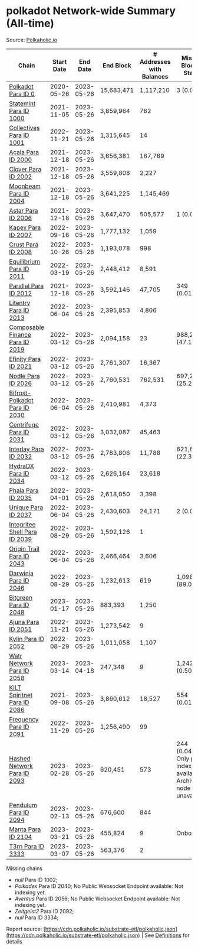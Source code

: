 # polkadot Network-wide Summary (All-time)

Source: [Polkaholic.io](https://polkaholic.io)


| Chain            | Start Date | End Date | End Block | # Addresses with Balances | Missing Blocks / Status |
| ---------------- | ---------- | ---------| --------- | ------------------------- | ----------------------- |
| [Polkadot Para ID 0](/polkadot/0-polkadot) | 2020-05-26 | 2023-05-26 | 15,683,471 |  1,117,210 | 3 (0.00%)  |
| [Statemint Para ID 1000](/polkadot/1000-statemint) | 2021-11-05 | 2023-05-26 | 3,859,964 |  762 |    |
| [Collectives Para ID 1001](/polkadot/1001-collectives) | 2022-11-21 | 2023-05-26 | 1,315,645 |  14 |    |
| [Acala Para ID 2000](/polkadot/2000-acala) | 2021-12-18 | 2023-05-26 | 3,656,381 |  167,769 |    |
| [Clover Para ID 2002](/polkadot/2002-clover) | 2021-12-18 | 2023-05-26 | 3,559,808 |  2,227 |    |
| [Moonbeam Para ID 2004](/polkadot/2004-moonbeam) | 2021-12-18 | 2023-05-26 | 3,641,225 |  1,145,469 |    |
| [Astar Para ID 2006](/polkadot/2006-astar) | 2021-12-18 | 2023-05-26 | 3,647,470 |  505,577 | 1 (0.00%)  |
| [Kapex Para ID 2007](/polkadot/2007-kapex) | 2022-09-16 | 2023-05-26 | 1,777,132 |  1,059 |    |
| [Crust Para ID 2008](/polkadot/2008-crust) | 2022-10-26 | 2023-05-26 | 1,193,078 |  998 |    |
| [Equilibrium Para ID 2011](/polkadot/2011-equilibrium) | 2022-03-19 | 2023-05-26 | 2,448,412 |  8,591 |    |
| [Parallel Para ID 2012](/polkadot/2012-parallel) | 2021-12-18 | 2023-05-26 | 3,592,146 |  47,705 | 349 (0.01%)  |
| [Litentry Para ID 2013](/polkadot/2013-litentry) | 2022-06-04 | 2023-05-26 | 2,395,853 |  4,806 |    |
| [Composable Finance Para ID 2019](/polkadot/2019-composable) | 2022-03-12 | 2023-05-26 | 2,094,158 |  23 | 988,228 (47.19%)  |
| [Efinity Para ID 2021](/polkadot/2021-efinity) | 2022-03-12 | 2023-05-26 | 2,761,307 |  16,367 |    |
| [Nodle Para ID 2026](/polkadot/2026-nodle) | 2022-03-12 | 2023-05-26 | 2,760,531 |  762,531 | 697,249 (25.26%)  |
| [Bifrost-Polkadot Para ID 2030](/polkadot/2030-bifrost-dot) | 2022-06-04 | 2023-05-26 | 2,410,981 |  4,373 |    |
| [Centrifuge Para ID 2031](/polkadot/2031-centrifuge) | 2022-03-12 | 2023-05-26 | 3,032,087 |  45,463 |    |
| [Interlay Para ID 2032](/polkadot/2032-interlay) | 2022-03-12 | 2023-05-26 | 2,783,806 |  11,788 | 621,626 (22.33%)  |
| [HydraDX Para ID 2034](/polkadot/2034-hydradx) | 2022-03-12 | 2023-05-26 | 2,626,164 |  23,618 |    |
| [Phala Para ID 2035](/polkadot/2035-phala) | 2022-04-01 | 2023-05-26 | 2,618,050 |  3,398 |    |
| [Unique Para ID 2037](/polkadot/2037-unique) | 2022-06-04 | 2023-05-26 | 2,430,603 |  24,171 | 2 (0.00%)  |
| [Integritee Shell Para ID 2039](/polkadot/2039-integritee-shell) | 2022-08-29 | 2023-05-26 | 1,592,126 |  1 |    |
| [Origin Trail Para ID 2043](/polkadot/2043-origintrail) | 2022-06-04 | 2023-05-26 | 2,466,464 |  3,606 |    |
| [Darwinia Para ID 2046](/polkadot/2046-darwinia) | 2022-08-29 | 2023-05-26 | 1,232,613 |  619 | 1,098,150 (89.09%)  |
| [Bitgreen Para ID 2048](/polkadot/2048-bitgreen) | 2023-01-17 | 2023-05-26 | 883,393 |  1,250 |    |
| [Ajuna Para ID 2051](/polkadot/2051-ajuna) | 2022-11-21 | 2023-05-26 | 1,273,542 |  9 |    |
| [Kylin Para ID 2052](/polkadot/2052-kylin) | 2022-08-29 | 2023-05-26 | 1,011,058 |  1,107 |    |
| [Watr Network Para ID 2058](/polkadot/2058-watr) | 2023-03-14 | 2023-04-18 | 247,348 |  9 | 1,242 (0.50%)  |
| [KILT Spiritnet Para ID 2086](/polkadot/2086-kilt) | 2021-09-08 | 2023-05-26 | 3,860,612 |  18,527 | 554 (0.01%)  |
| [Frequency Para ID 2091](/polkadot/2091-frequency) | 2022-11-29 | 2023-05-26 | 1,256,490 |  99 |    |
| [Hashed Network Para ID 2093](/polkadot/2093-hashed) | 2023-02-28 | 2023-05-26 | 620,451 |  573 | 244 (0.04%) Only partial index available: Archive node unavailable |
| [Pendulum Para ID 2094](/polkadot/2094-pendulum) | 2023-02-13 | 2023-05-26 | 676,600 |  844 |    |
| [Manta Para ID 2104](/polkadot/2104-manta) | 2023-03-21 | 2023-05-26 | 455,824 |  9 |   Onboarding |
| [T3rn Para ID 3333](/polkadot/3333-t3rn) | 2023-03-07 | 2023-05-26 | 563,376 |  2 |    |

Missing chains


* *null* Para ID 1002; 
* *Polkadex* Para ID 2040; No Public Websocket Endpoint available: Not indexing yet.
* *Aventus* Para ID 2056; No Public Websocket Endpoint available: Not indexing yet.
* *Zeitgeist2* Para ID 2092; 
* *null* Para ID 3334; 

Report source: [https://cdn.polkaholic.io/substrate-etl/polkaholic.json](https://cdn.polkaholic.io/substrate-etl/polkaholic.json) | See [Definitions](/DEFINITIONS.md) for details
